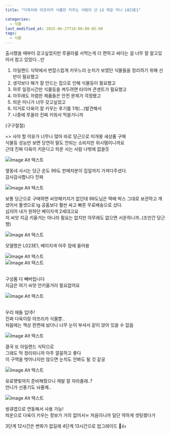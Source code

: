 ```yaml
---
title: "다육이와 아프리카 식물만 키우는 사람이 산 LG 틔운 미니 L023E1"

categories:
  - 식물
last_modified_at: 2025-06-27T18:06:00-05:00
tags:
  - 식물
---
```



출시했을 때부터 갖고싶었지만 루꼴라를 사먹는게 더 편하고 싸다는 걸 너무 잘 알고있어서 참고 있었다...만

1. 아일랜드 식탁에서 번잡스럽게 키우느라 눈치가 보였던 식물들을 정리하기 위해 선반이 필요했고
2. 생각보다 해가 잘 안드는 집으로 인해 식물등이 필요했고
3. 하루 일정시간만 식물등을 켜두려면 타이머 콘센트가 필요했고
4. 아무래도 저렴한 제품들은 안전 문제가 걱정됐고
5. 틔운 미니가 너무 갖고싶었고
6. 이거로 다육이 잘 키우는 후기를 1개(...)발견해서
7. 나중에 루꼴라 진짜 키워서 먹을거니까

(구구절절) 

=> 사야 할 이유가 너무나 많아 바로 당근으로 미개봉 새상품 구매 <br>
식물등 성능만 보면 당연히 말도 안되는 소비지만 위시템이니까요 <br>
근데 진짜 다육이 키운다고 틔운 사는 사람 나밖에 없을듯 <br>


![Image Alt 텍스트](/assets/img/tree/20250627/1.jpeg) <br>

옆동네 사시는 당근 온도 99도 판매자분이 집앞까지 가져다주셨다. <br>
감사감사합니다 진짜 <br>

![Image Alt 텍스트](/assets/img/tree/20250627/2.jpeg) <br>


보통 당근으로 구매하면 씨앗패키지가 없던데 99도님은 택배 박스 그대로 보관하고 계셨어서 풀셋으로 lg 공홈보다 훨씬 싸고 빠른 무료배송으로 샀다. <br>
심지어 내가 원하던 베이지색 2세대고요 <br>
저 씨앗 지금 키울거는 아니라 필요는 없지만 아무래도 없으면 서운하니까..(조만간 당근행) <br>

![Image Alt 텍스트](/assets/img/tree/20250627/5.jpeg) <br>

모델명은 L023E1, 베이지색 아주 맘에 들어용 <br>

![Image Alt 텍스트](/assets/img/tree/20250627/4.jpeg) <br>
![Image Alt 텍스트](/assets/img/tree/20250627/6.jpeg) <br>

<br>
구성품 다 빼버립니다  <br>
지금은 여기 씨앗 안키울거라 필요없어요 <br>

![Image Alt 텍스트](/assets/img/tree/20250627/8.jpeg) <br>


<br>
우리 애들 입!주! <br>
진짜 다육이랑 아프리카 식물뿐.. <br>
처음에는 책상 한켠에 놨더니 너무 눈이 부셔서 같이 앉아 있을 수 없음 <br>

![Image Alt 텍스트](/assets/img/tree/20250627/9.jpeg) <br>


결국 또 아일랜드 식탁으로 <br>
그래도 딱 정리되니까 아주 깔꼼하고 좋다 <br>
이 구역을 벗어나지만 않으면 눈치도 안봐도 될 것 같궁 <br>

![Image Alt 텍스트](/assets/img/tree/20250627/10.jpeg) <br>


유료햇빛까지 준비해줬으니 제발 잘 자라줄래..? <br>
언니가 선풍기도 놔줄께.. <br>

![Image Alt 텍스트](/assets/img/tree/20250627/11.png) <br>

씽큐앱으로 연동해서 사용 가능! <br>
틔운으로 다육이 키우는 정보가 거의 없어서ㅠ 처음이니까 일단 약하게 셋팅했다가 <Br>

3단계 12시간은 변화가 없길래 4단계 13시간으로 업그레이드 🥰👍<br>
